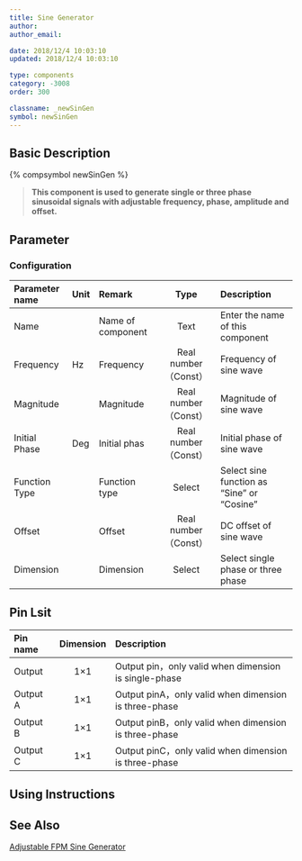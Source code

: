 ```yaml
---
title: Sine Generator
author: 
author_email:

date: 2018/12/4 10:03:10
updated: 2018/12/4 10:03:10

type: components
category: -3008
order: 300

classname: _newSinGen
symbol: newSinGen
---
```

## Basic Description
{% compsymbol newSinGen %}

> **This component is used to generate single or three phase sinusoidal signals with adjustable frequency, phase, amplitude and offset.**

## Parameter
### Configuration
| Parameter name | Unit | Remark | Type | Description |
| :--- | :--- | :--- | :--: | :--- |
| Name |  | Name of component | Text | Enter the name of this component |
| Frequency | Hz | Frequency | Real number（Const） | Frequency of sine wave |
| Magnitude |  | Magnitude | Real number（Const） | Magnitude of sine wave |
| Initial Phase | Deg | Initial phas | Real number（Const） | Initial phase of sine wave |
| Function Type |  | Function type | Select | Select sine function as “Sine” or “Cosine”  |
| Offset |  | Offset | Real number（Const） | DC offset of sine wave |
| Dimension |  | Dimension | Select | Select single phase or three phase |


## Pin Lsit

| Pin name | Dimension | Description |
| :--- | :--:  | :--- |
| Output | 1×1 | Output pin，only valid when dimension is single-phase |
| Output A | 1×1 | Output pinA，only valid when dimension is three-phase |
| Output B | 1×1 | Output pinB，only valid when dimension is three-phase |
| Output C | 1×1 | Output pinC，only valid when dimension is three-phase |

## Using Instructions



## See Also

[Adjustable FPM Sine Generator](comp_newAFPMGen.md)
